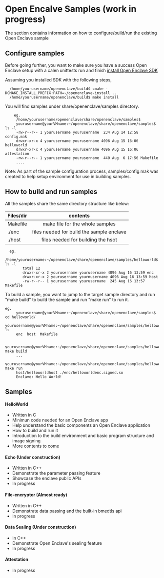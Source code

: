 # Open Encalve Samples (work in progress)

The section contains information on how to configure/build/run the existing Open Enclave sample

## Configure samples

Before going further, you want to make sure you have a success Open Enclave setup with a calen unittests run and finish [install Open Enclave SDK](InstallInfo.md)

   Assuming you installed SDK with the following steps, 

      /home/yourusername/openenclave/build$ cmake -DCMAKE_INSTALL_PREFIX:PATH=~/openenclave-install ..
      /home/yourusername/openenclave/build$ make install

   You will find samples under share/openenclave/samples directory.

        eg.
         /home/yourusername/openenclave/share/openenclave/samples$
         yourusername@yourVMname:~/openenclave/share/openenclave/samples$ ls -l
         -rw-r--r-- 1 yourusername yourusername  234 Aug 14 12:58 config.mak
         drwxr-xr-x 4 yourusername yourusername 4096 Aug 15 16:06 helloworld
         drwxr-xr-x 4 yourusername yourusername 4096 Aug 15 16:06 attestation
         -rw-r--r-- 1 yourusername yourusername  440 Aug  6 17:56 Makefile
         ....

 Note: As part of the sample configuration process, samples/config.mak was created to help setup environment for use
 in building samples.
 
 
 ## How to build and run samples
 
   All the samples share the same directory structure like below:
   
   | Files/dir    |  contents                                |
   |:-------------|:----------------------------------------:|
   | Makefile     | make file for the whole samples          |
   | ./enc        | files needed for build the sample enclave|
   | ./host       | files needed for building the hsot       |

      eg.   
           /home/yourusername:~/openenclave/share/openenclave/samples/helloworld$ ls -l
            total 12
            drwxr-xr-x 2 yourusername yourusername 4096 Aug 16 13:59 enc
            drwxr-xr-x 2 yourusername yournusername 4096 Aug 16 13:59 host
            -rw-r--r-- 1 yourusername yourusername  245 Aug 16 13:57 Makefile

  To build a sample, you want to jump to the target sample directory and run "make build" to build the sample
  and run "make run" to run it.
     
    eg.
         yourusername@yourVMname:~/openenclave/share/openenclave/samples$ cd helloworld/
         yourusername@yourVMname:~/openenclave/share/openenclave/samples/helloworld$ ls
         enc  host  Makefile

         yourusername@yourVMname:~/openenclave/share/openenclave/samples/helloworld$ make build
         ...
         yourusername@yourVMname:~/openenclave/share/openenclave/samples/helloworld$ make run
         host/helloworldhost ./enc/helloworldenc.signed.so
         Enclave: Hello World!

## Samples

#### HelloWorld

  - Written in C
  - Minimun code needed for an Open Enclave app
  - Help understand the basic components an Open Enclave application
  - How to build and run it
  - Introduction to the build environment and basic program structure and image signing
  - More contents to come
  
#### Echo (Under construction)
 
  - Written in C++
  - Demonstrate the parameter passing feature
  - Showcase the enclave public APIs
  - In progress
  
#### File-encryptor (Almost ready)
 
  - Written in C++
  - Demonstrate data passing and the built-in bmedtls api
  - In progress

####  Data Sealing (Under construction)
  - In C++
  - Demonstrate Open Enclave's sealing feature
  - In progress
  
####  Attestation
  - In progress
  
  
